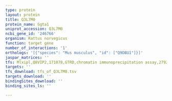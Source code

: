 ```yaml
---
type: protein
layout: protein
title: Q3L7M0
protein_name: Ggta1
uniprot_accession: Q3L7M0
ncbi_gene_id: '246766'
organism: Rattus norvegicus
function: target gene
number_of_interactions: '1'
orthologs: '[{"species": "Mus musculus", "id": ["Q9DBU1"]}]'
jaspar_matrices: ''
tfs: Mlxipl,Q8VIP2,171078,GTRD,chromatin immunoprecipitation assay,27924024%5Buid%5D,No
targets: ''
tfs_download: tfs_of_Q3L7M0.tsv
targets_download: ''
bindingSites_download: ''
binding_sites_ls: ''

---
```


